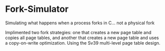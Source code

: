 # Fork-Simulator
Simulating what happens when a process forks in C... not a physical fork 

Implimented two fork strategies: one that creates a new page table and copies all page tables, and another that creates a new page table and uses a copy-on-write optimization. Using the Sv39 multi-level page table design.
